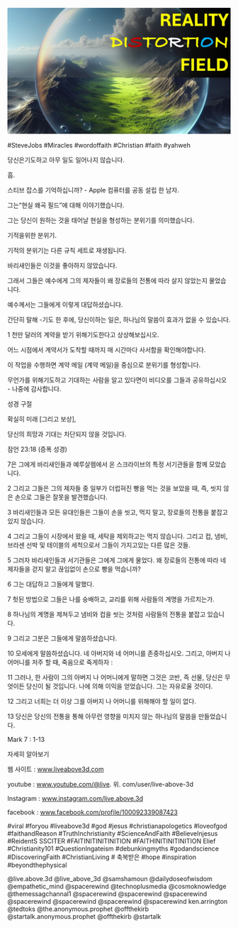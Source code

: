 ![Video cover image](../cover.jpg "cover photo")

#SteveJobs #Miracles #wordoffaith #Christian #faith #yahweh

당신은기도하고 아무 일도 일어나지 않습니다.

흠.

스티브 잡스를 기억하십니까? - Apple 컴퓨터를 공동 설립 한 남자.

그는“현실 왜곡 필드”에 대해 이야기했습니다.

그는 당신이 원하는 것을 태어날 현실을 형성하는 분위기를 의미했습니다.

기적을위한 분위기.

기적의 분위기는 다른 규칙 세트로 재생됩니다.

바리새인들은 이것을 좋아하지 않았습니다.

그래서 그들은 예수에게 그의 제자들이 왜 장로들의 전통에 따라 살지 않았는지 물었습니다.

예수께서는 그들에게 이렇게 대답하셨습니다.

간단히 말해 -기도 한 후에, 당신이하는 일은, 하나님의 말씀이 효과가 없을 수 있습니다.

1 천만 달러의 계약을 받기 위해기도한다고 상상해보십시오.

어느 시점에서 계약서가 도착할 때까지 매 시간마다 사서함을 확인해야합니다.

이 작업을 수행하면 계약 메일 (계약 메일)을 중심으로 분위기를 형성합니다.

무언가를 위해기도하고 기대하는 사람을 알고 있다면이 비디오를 그들과 공유하십시오 - 나중에 감사합니다.

성경 구절

확실히 미래 [그리고 보상],

당신의 희망과 기대는 차단되지 않을 것입니다.

잠언 23:18 (증폭 성경)

7은 그에게 바리새인들과 예루살렘에서 온 스크라이브의 특정 서기관들을 함께 모았습니다.

2 그리고 그들은 그의 제자들 중 일부가 더럽혀진 빵을 먹는 것을 보았을 때, 즉, 씻지 않은 손으로 그들은 잘못을 발견했습니다.

3 바리새인들과 모든 유대인들은 그들이 손을 씻고, 먹지 말고, 장로들의 전통을 붙잡고 있지 않습니다.

4 그리고 그들이 시장에서 왔을 때, 세탁을 제외하고는 먹지 않습니다. 그리고 컵, 냄비, 브라센 선박 및 테이블의 세척으로서 그들이 가지고있는 다른 많은 것들.

5 그러자 바리새인들과 서기관들은 그에게 그에게 물었다. 왜 장로들의 전통에 따라 네 제자들을 걷지 말고 끊임없이 손으로 빵을 먹습니까?

6 그는 대답하고 그들에게 말했다.

7 헛된 방법으로 그들은 나를 숭배하고, 교리를 위해 사람들의 계명을 가르치는가.

8 하나님의 계명을 제쳐두고 냄비와 컵을 씻는 것처럼 사람들의 전통을 붙잡고 있습니다.

9 그리고 그분은 그들에게 말씀하셨습니다.

10 모세에게 말씀하셨습니다. 네 아버지와 네 어머니를 존중하십시오. 그리고, 아버지 나 어머니를 저주 할 때, 죽음으로 죽게하자 :

11 그러나, 한 사람이 그의 아버지 나 어머니에게 말하면 그것은 코반, 즉 선물, 당신은 무엇이든 당신이 될 것입니다. 나에 의해 이익을 얻었습니다. 그는 자유로울 것이다.

12 그리고 너희는 더 이상 그를 아버지 나 어머니를 위해해야 ​​할 일이 없다.

13 당신은 당신의 전통을 통해 아무런 영향을 미치지 않는 하나님의 말씀을 만들었습니다.

Mark 7 : 1-13

자세히 알아보기

웹 사이트 : www.liveabove3d.com

youtube : www.youtube.com/@live. 위. com/user/live-above-3d

 Instagram : www.instagram.com/live.above.3d

facebook : www.facebook.com/profile/100092339087423

  #viral #foryou #liveabove3d #god #jesus #christianapologetics #loveofgod #faithandReason #TruthInchristianity #ScienceAndFaith #BelieveInjesus #ReidentS SSCITER #FAITINITINITINITION #FAITHINITINITINITION Elief #Christianity101 #QuestionIngateism #debunkingmyths #godandscience #DiscoveringFaith #ChristianLiving # 축복받은 #hope #inspiration #beyondthephysical

@live.above.3d @live_above_3d @samshamoun @dailydoseofwisdom @empathetic_mind @spacerewind @technoplusmedia @cosmoknowledge @themessagchannal1 @spacerewind @spacerewind @spacerewind @spacerewind @spacerewind @spacerewind @spacerewind ken.arrington @tedtoks @the.anonymous.prophet @offthekirb @startalk.anonymous.prophet @offthekirb @startalk